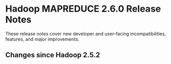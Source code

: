 # Hadoop MAPREDUCE 2.6.0 Release Notes

These release notes cover  new developer and user-facing incompatibilities, features, and major improvements.

## Changes since Hadoop 2.5.2



